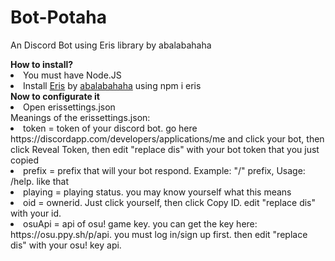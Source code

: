 # Bot-Potaha
<p>An Discord Bot using Eris library by abalabahaha</p>
<strong>How to install?</strong>
<li>You must have Node.JS</li>
<li>Install <a href="https://github.com/abalabahaha/eris">Eris</a> by <a href="https://github.com/abalabahaha">abalabahaha</a> using npm i eris</li>
<strong>Now to configurate it</strong>
<li>Open erissettings.json</li>
Meanings of the erissettings.json:
<li>token = token of your discord bot. go here https://discordapp.com/developers/applications/me and click your bot, then click Reveal Token, then edit "replace dis" with your bot token that you just copied</li>
<li>prefix = prefix that will your bot respond. Example: "/" prefix, Usage: /help. like that</li>
<li>playing = playing status. you may know yourself what this means</li>
<li>oid = ownerid. Just click yourself, then click Copy ID. edit "replace dis" with your id.</li>
<li>osuApi = api of osu! game key. you can get the key here: https://osu.ppy.sh/p/api. you must log in/sign up first. then edit "replace dis" with your osu! key api.</li>

